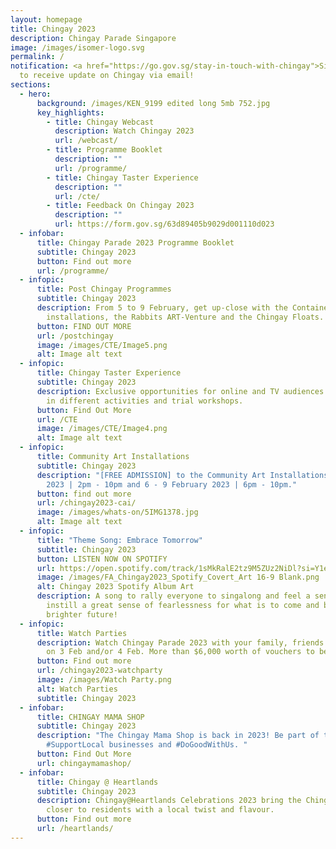 ```yaml
---
layout: homepage
title: Chingay 2023
description: Chingay Parade Singapore
image: /images/isomer-logo.svg
permalink: /
notification: <a href="https://go.gov.sg/stay-in-touch-with-chingay">Sign Up</a>
  to receive update on Chingay via email!
sections:
  - hero:
      background: /images/KEN_9199 edited long 5mb 752.jpg
      key_highlights:
        - title: Chingay Webcast
          description: Watch Chingay 2023
          url: /webcast/
        - title: Programme Booklet
          description: ""
          url: /programme/
        - title: Chingay Taster Experience
          description: ""
          url: /cte/
        - title: Feedback On Chingay 2023
          description: ""
          url: https://form.gov.sg/63d89405b9029d001110d023
  - infobar:
      title: Chingay Parade 2023 Programme Booklet
      subtitle: Chingay 2023
      button: Find out more
      url: /programme/
  - infopic:
      title: Post Chingay Programmes
      subtitle: Chingay 2023
      description: From 5 to 9 February, get up-close with the Container Art
        installations, the Rabbits ART-Venture and the Chingay Floats.
      button: FIND OUT MORE
      url: /postchingay
      image: /images/CTE/Image5.png
      alt: Image alt text
  - infopic:
      title: Chingay Taster Experience
      subtitle: Chingay 2023
      description: Exclusive opportunities for online and TV audiences to participate
        in different activities and trial workshops.
      button: Find Out More
      url: /CTE
      image: /images/CTE/Image4.png
      alt: Image alt text
  - infopic:
      title: Community Art Installations
      subtitle: Chingay 2023
      description: "[FREE ADMISSION] to the Community Art Installations on 5 February
        2023 | 2pm - 10pm and 6 - 9 February 2023 | 6pm - 10pm."
      button: find out more
      url: /chingay2023-cai/
      image: /images/whats-on/5IMG1378.jpg
      alt: Image alt text
  - infopic:
      title: "Theme Song: Embrace Tomorrow"
      subtitle: Chingay 2023
      button: LISTEN NOW ON SPOTIFY
      url: https://open.spotify.com/track/1sMkRalE2tz9M5ZUz2NiDl?si=Y1e1fPS5RhCrw53_H7fajQ
      image: /images/FA_Chingay2023_Spotify_Covert_Art 16-9 Blank.png
      alt: Chingay 2023 Spotify Album Art
      description: A song to rally everyone to singalong and feel a sense of pride and
        instill a great sense of fearlessness for what is to come and build a
        brighter future!
  - infopic:
      title: Watch Parties
      description: Watch Chingay Parade 2023 with your family, friends or neighbours
        on 3 Feb and/or 4 Feb. More than $6,000 worth of vouchers to be won.
      button: Find out more
      url: /chingay2023-watchparty
      image: /images/Watch Party.png
      alt: Watch Parties
      subtitle: Chingay 2023
  - infobar:
      title: CHINGAY MAMA SHOP
      subtitle: Chingay 2023
      description: "The Chingay Mama Shop is back in 2023! Be part of the movement to
        #SupportLocal businesses and #DoGoodWithUs. "
      button: Find Out More
      url: chingaymamashop/
  - infobar:
      title: Chingay @ Heartlands
      subtitle: Chingay 2023
      description: Chingay@Heartlands Celebrations 2023 bring the Chingay experience
        closer to residents with a local twist and flavour.
      button: Find out more
      url: /heartlands/
---
```

